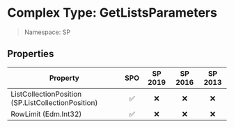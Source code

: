 # Complex Type: GetListsParameters

> Namespace: SP

## Properties

Property | SPO | SP 2019 | SP 2016 | SP 2013
----------|:---:|:-------:|:-------:|:-------:
ListCollectionPosition (SP.ListCollectionPosition) | ✅ | ❌ | ❌ | ❌
RowLimit (Edm.Int32) | ✅ | ❌ | ❌ | ❌